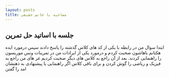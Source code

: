 ```yaml
---
layout: posts
title: مصاحبه با خانم حقیقی
---
```


## جلسه با اساتید حل تمرین

ابتدا سوال من در رابطه با یکی از کد های کلاس گذشته را پاسخ دادند سپس درمورد ایده هکتانم باهاشون صحبت کردم و درمورد یکی از ایرادات من در تمرینات ونس موریسون را راهنمایی کردند. بعد از آن راجع به کلاس های دیگر صحبت کردیم غر های من راجع به فیزیک و ریاضی را گوش کردن و برای باقی کلاس اگر راهنمایی یا پیشنهادی به ذهنشان امد را گفتن